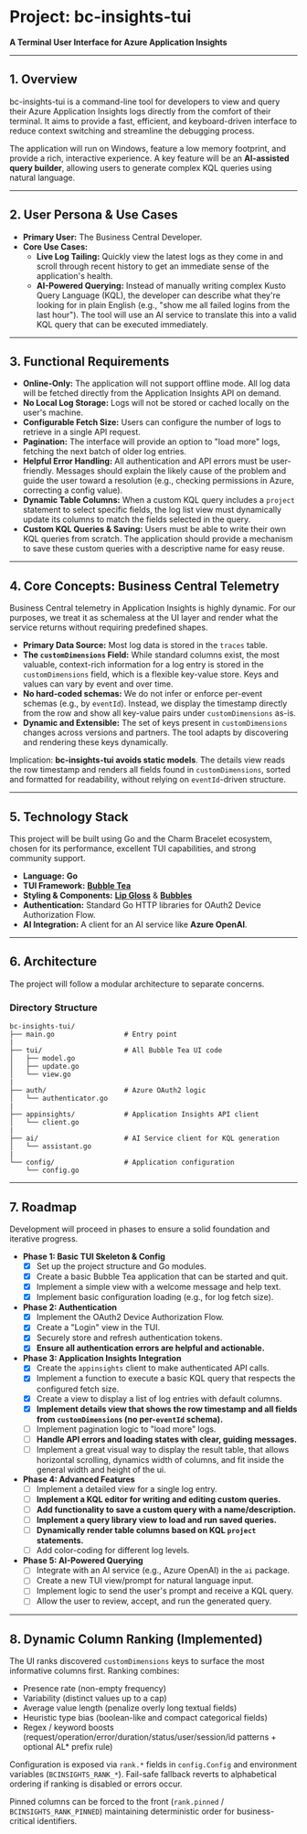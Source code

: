 # Project: bc-insights-tui

**A Terminal User Interface for Azure Application Insights**

---

## 1. Overview

bc-insights-tui is a command-line tool for developers to view and query their Azure Application Insights logs directly from the comfort of their terminal. It aims to provide a fast, efficient, and keyboard-driven interface to reduce context switching and streamline the debugging process.

The application will run on Windows, feature a low memory footprint, and provide a rich, interactive experience. A key feature will be an **AI-assisted query builder**, allowing users to generate complex KQL queries using natural language.

---

## 2. User Persona & Use Cases

* **Primary User:** The Business Central Developer.
* **Core Use Cases:**
    * **Live Log Tailing:** Quickly view the latest logs as they come in and scroll through recent history to get an immediate sense of the application's health.
    * **AI-Powered Querying:** Instead of manually writing complex Kusto Query Language (KQL), the developer can describe what they're looking for in plain English (e.g., "show me all failed logins from the last hour"). The tool will use an AI service to translate this into a valid KQL query that can be executed immediately.

---

## 3. Functional Requirements

* **Online-Only:** The application will not support offline mode. All log data will be fetched directly from the Application Insights API on demand.
* **No Local Log Storage:** Logs will not be stored or cached locally on the user's machine.
* **Configurable Fetch Size:** Users can configure the number of logs to retrieve in a single API request.
* **Pagination:** The interface will provide an option to "load more" logs, fetching the next batch of older log entries.
* **Helpful Error Handling:** All authentication and API errors must be user-friendly. Messages should explain the likely cause of the problem and guide the user toward a resolution (e.g., checking permissions in Azure, correcting a config value).
* **Dynamic Table Columns:** When a custom KQL query includes a `project` statement to select specific fields, the log list view must dynamically update its columns to match the fields selected in the query.
* **Custom KQL Queries & Saving:** Users must be able to write their own KQL queries from scratch. The application should provide a mechanism to save these custom queries with a descriptive name for easy reuse.

---

## 4. Core Concepts: Business Central Telemetry

Business Central telemetry in Application Insights is highly dynamic. For our purposes, we treat it as schemaless at the UI layer and render what the service returns without requiring predefined shapes.

* **Primary Data Source:** Most log data is stored in the `traces` table.
* **The `customDimensions` Field:** While standard columns exist, the most valuable, context-rich information for a log entry is stored in the `customDimensions` field, which is a flexible key-value store. Keys and values can vary by event and over time.
* **No hard-coded schemas:** We do not infer or enforce per-event schemas (e.g., by `eventId`). Instead, we display the timestamp directly from the row and show all key-value pairs under `customDimensions` as-is.
* **Dynamic and Extensible:** The set of keys present in `customDimensions` changes across versions and partners. The tool adapts by discovering and rendering these keys dynamically.

Implication: **bc-insights-tui avoids static models**. The details view reads the row timestamp and renders all fields found in `customDimensions`, sorted and formatted for readability, without relying on `eventId`-driven structure.

---

## 5. Technology Stack

This project will be built using Go and the Charm Bracelet ecosystem, chosen for its performance, excellent TUI capabilities, and strong community support.

* **Language:** **Go**
* **TUI Framework:** [**Bubble Tea**](https://github.com/charmbracelet/bubbletea)
* **Styling & Components:** [**Lip Gloss**](https://github.com/charmbracelet/lipgloss) & [**Bubbles**](https://github.com/charmbracelet/bubbles)
* **Authentication:** Standard Go HTTP libraries for OAuth2 Device Authorization Flow.
* **AI Integration:** A client for an AI service like **Azure OpenAI**.

---

## 6. Architecture

The project will follow a modular architecture to separate concerns.

### Directory Structure

```text
bc-insights-tui/
├── main.go                 # Entry point
|
├── tui/                    # All Bubble Tea UI code
│   ├── model.go
│   ├── update.go
│   └── view.go
|
├── auth/                   # Azure OAuth2 logic
│   └── authenticator.go
|
├── appinsights/            # Application Insights API client
│   └── client.go
|
├── ai/                     # AI Service client for KQL generation
│   └── assistant.go
|
└── config/                 # Application configuration
    └── config.go
```

---

## 7. Roadmap

Development will proceed in phases to ensure a solid foundation and iterative progress.

* **Phase 1: Basic TUI Skeleton & Config**
    * [x] Set up the project structure and Go modules.
    * [x] Create a basic Bubble Tea application that can be started and quit.
    * [x] Implement a simple view with a welcome message and help text.
    * [x] Implement basic configuration loading (e.g., for log fetch size).
* **Phase 2: Authentication**
    * [x] Implement the OAuth2 Device Authorization Flow.
    * [x] Create a "Login" view in the TUI.
    * [x] Securely store and refresh authentication tokens.
    * [x] **Ensure all authentication errors are helpful and actionable.**
* **Phase 3: Application Insights Integration**
    * [x] Create the `appinsights` client to make authenticated API calls.
    * [x] Implement a function to execute a basic KQL query that respects the configured fetch size.
    * [x] Create a view to display a list of log entries with default columns.
    * [x] **Implement details view that shows the row timestamp and all fields from `customDimensions` (no per-`eventId` schema).**
    * [ ] Implement pagination logic to "load more" logs.
    * [ ] **Handle API errors and loading states with clear, guiding messages.**
    * [ ] Implement a great visual way to display the result table, that allows horizontal scrolling, dynamics width of columns, and fit inside the general width and height of the ui.
* **Phase 4: Advanced Features**
    * [ ] Implement a detailed view for a single log entry.
    * [ ] **Implement a KQL editor for writing and editing custom queries.**
    * [ ] **Add functionality to save a custom query with a name/description.**
    * [ ] **Implement a query library view to load and run saved queries.**
    * [ ] **Dynamically render table columns based on KQL `project` statements.**
    * [ ] Add color-coding for different log levels.
* **Phase 5: AI-Powered Querying**
    * [ ] Integrate with an AI service (e.g., Azure OpenAI) in the `ai` package.
    * [ ] Create a new TUI view/prompt for natural language input.
    * [ ] Implement logic to send the user's prompt and receive a KQL query.
    * [ ] Allow the user to review, accept, and run the generated query.

---

## 8. Dynamic Column Ranking (Implemented)

The UI ranks discovered `customDimensions` keys to surface the most informative columns first. Ranking combines:
- Presence rate (non-empty frequency)
- Variability (distinct values up to a cap)
- Average value length (penalize overly long textual fields)
- Heuristic type bias (boolean-like and compact categorical fields)
- Regex / keyword boosts (request/operation/error/duration/status/user/session/id patterns + optional AL* prefix rule)

Configuration is exposed via `rank.*` fields in `config.Config` and environment variables (`BCINSIGHTS_RANK_*`). Fail-safe fallback reverts to alphabetical ordering if ranking is disabled or errors occur.

Pinned columns can be forced to the front (`rank.pinned` / `BCINSIGHTS_RANK_PINNED`) maintaining deterministic order for business-critical identifiers.

